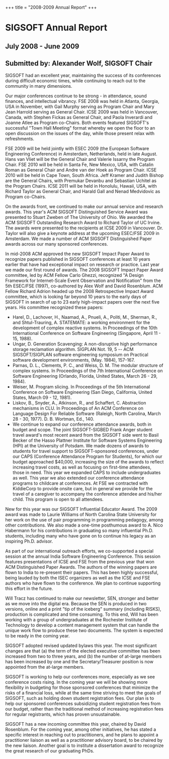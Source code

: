 
+++
title = "2008-2009 Annual Report"
+++

# SIGSOFT Annual Report

## July 2008 - June 2009

## Submitted by: Alexander Wolf, SIGSOFT Chair

SIGSOFT had an excellent year, maintaining the success of its
conferences during difficult economic times, while continuing to reach
out to the community in many dimensions.

Our major conferences continue to be strong - in attendance, sound
finances, and intellectual vibrancy. FSE 2008 was held in Atlanta,
Georgia, USA in November, with Gail Murphy serving as Program Chair and
Mary Jean Harrold serving as General Chair. ICSE 2009 was held in
Vancouver, Canada, with Stephen Fickas as General Chair, and Paola
Inverardi and Joanne Atlee as Program co-Chairs. Both events featured
SIGSOFT\'s successful \"Town Hall Meeting\" format whereby we open the
floor to an open discussion on the issues of the day, while those
present relax with refreshments.

FSE 2009 will be held jointly with ESEC 2009 (the European Software
Engineering Conference) in Amsterdam, Netherlands, held in late August.
Hans van Vliet will be the General Chair and Valerie Issarny the Program
Chair. FSE 2010 will be held in Santa Fe, New Mexico, USA, with Catalin
Roman as General Chair and Andre van der Hoek as Program Chair. ICSE
2010 will be held in Cape Town, South Africa. Jeff Kramer and Judith
Bishop are the General Chairs, with Premukar Devanbu and Sebastian
Uchitel as the Program Chairs. ICSE 2011 will be held in Honolulu,
Hawaii, USA, with Richard Taylor as General Chair, and Harald Gall and
Nenad Medvidovic as Program co-Chairs.

On the awards front, we continued to make our annual service and
research awards. This year\'s ACM SIGSOFT Distinguished Service Award
was presented to Stuart Zweben of The University of Ohio. We awarded the
ACM SIGSOFT Outstanding Research Award to Richard Taylor of UC Irvine.
The awards were presented to the recipients at ICSE 2009 in Vancouver.
Dr. Taylor will also give a keynote address at the upcoming ESEC/FSE
2009 in Amsterdam. We made a number of ACM SIGSOFT Distinguished Paper
awards across our many sponsored conferences.

In mid-2008 ACM approved the new SIGSOFT Impact Paper Award to recognize
papers published in SIGSOFT conferences at least 10 years earlier that
have had exceptional impact on research or practice. Last year we made
our first round of awards. The 2008 SIGSOFT Impact Paper Award
committee, led by ACM Fellow Carlo Ghezzi, recognized \"A Design
Framework for Internet-Scale Event Observation and Notification\" from
the 5th ESEC/FSE (1997), co-authored by Alex Wolf and David Rosenblum.
ACM Fellow Richard Adrion headed up the 2008 Retrospective Impact Award
committee, which is looking far beyond 10 years to the early days of
SIGSOFT in search of up to 23 early high-impact papers over the next
five years. His committee recognized these papers:

-   Harel, D., Lachover, H., Naamad, A., Pnueli, A., Politi, M.,
    Sherman, R., and Shtul-Trauring, A. STATEMATE: a working environment
    for the development of complex reactive systems. In Proceedings of
    the 10th International Conference on Software Engineering
    (Singapore, April 11 - 15, 1988).
-   Ungar, D. Generation Scavenging: A non-disruptive high performance
    storage reclamation algorithm. SIGPLAN Not. 19, 5 \-- ACM
    SIGSOFT/SIGPLAN software engineering symposium on Practical software
    development environments, (May. 1984), 157-167.
-   Parnas, D. L., Clements, P. C., and Weiss, D. M. The modular
    structure of complex systems. In Proceedings of the 7th
    International Conference on Software Engineering (Orlando, Florida,
    United States, March 26 - 29, 1984).
-   Weiser, M. Program slicing. In Proceedings of the 5th International
    Conference on Software Engineering (San Diego, California, United
    States, March 09 - 12, 1981).
-   Liskov, B., Snyder, A., Atkinson, R., and Schaffert, C. Abstraction
    mechanisms in CLU. In Proceedings of An ACM Conference on Language
    Design For Reliable Software (Raleigh, North Carolina, March 28 -
    30, 1977). D. B. Wortman, Ed., 140.
-   We continue to expand our conference attendance awards, both in
    budget and scope. The joint SIGSOFT-SIGBED Frank Anger student
    travel award\'s most recent award from the SIGSOFT side went to
    Basil Becker of the Hasso Plattner Institute for Software Systems
    Engineering (HPI) at the University of Potsdam. We made dozens of
    awards to students for travel support to SIGSOFT-sponsored
    conferences, under our CAPS (Conference Attendance Program for
    Students), for which our budget approached \$40,000, increasing the
    size of the awards to reflect increasing travel costs, as well as
    focusing on first-time attendees, those in need. This year we
    expanded CAPS to include undergraduates as well. This year we also
    extended our conference attendance programs to childcare at
    conferences. At FSE we contracted with KiddieCorp to provide onsite
    care, but in general we provide for the travel of a caregiver to
    accompany the conference attendee and his/her child. This program is
    open to all attendees.

New for this year was our SIGSOFT Influential Educator Award. The 2009
award was made to Laurie Williams of North Carolina State University for
her work on the use of pair programming in programming pedagogy, among
other contributions. We also made a one-time posthumous award to A. Nico
Habermann for his contributions in graduating so many influential Ph.D.
students, including many who have gone on to continue his legacy as an
inspiring Ph.D. advisor.

As part of our international outreach efforts, we co-supported a special
session at the annual India Software Engineering Conference. This
session features presentations of ICSE and FSE from the previous year
that won ACM Distinguished Paper Awards. The authors of the winning
papers are flown to India to re-present their papers. This has been
highly successful, being lauded by both the ISEC organizers as well as
the ICSE and FSE authors who have flown to the conference. We plan to
continue supporting this effort in the future.

Will Tracz has continued to make our newsletter, SEN, stronger and
better as we move into the digital era. Because the SEN is produced in
two versions, online and a print \"tip of the iceberg\" summary
(including RISKS), production is complicated and time consuming. To this
end, Will has been working with a group of undergraduates at the
Rochester Institute of Technology to develop a content management system
that can handle the unique work flow to produce these two documents. The
system is expected to be ready in the coming year.

SIGSOFT adopted revised updated bylaws this year. The most significant
changes are that (a) the term of the elected executive committee has
been increased from two to three years, and (b) the number of at-large
members has been increased by one and the Secretary/Treasurer position
is now appointed from the at-large members.

SIGSOFT is working to help our conferences more, especially as we see
conference costs rising. In the coming year we will be showing more
flexibility in budgeting for those sponsored conferences that minimize
the risks of a financial loss, while at the same time striving to meet
the goals of SIGSOFT, such as holding down student registration fees.
Our plan is to help our sponsored conferences subsidizing student
registration fees from our budget, rather than the traditional method of
increasing registration fees for regular registrants, which has proven
unsustainable.

SIGSOFT has a new incoming committee this year, chaired by David
Rosenblum. For the coming year, among other initiatives, he has stated a
specific interest in reaching out to practitioners, and he plans to
appoint a practitioner liaison as well as a practitioner advisory board,
to be chaired by the new liaison. Another goal is to institute a
dissertation award to recognize the great research of our graduating
PhDs.

